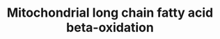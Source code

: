 ---
annotations:
- type: Pathway Ontology
  value: fatty acid beta degradation pathway
authors:
- MaintBot
- Eweitz
description: ''
last-edited: 2021-05-25
organisms:
- Pan troglodytes
redirect_from:
- /index.php/Pathway:WP871
- /instance/WP871
schema-jsonld:
- '@context': https://schema.org/
  '@id': https://wikipathways.github.io/pathways/WP871.html
  '@type': Dataset
  creator:
    '@type': Organization
    name: WikiPathways
  description: ''
  keywords:
  - 3-L-Hydroxyacyl-CoA
  - EHHADH
  - SCP2
  - ACADL
  - ACSL4
  - LOC455237
  - SLC25A20
  - Acyl-CoA (n-2)
  - HADHA
  - 3-Ketoacyl-CoA
  - ACSL3
  - 2,4 Dienoyl-CoA
  - HADH
  - CPT2
  - PECR
  - Long Chain Fatty Acid
  - Acetyl-CoA
  - ACSL2
  - Long chain Acyl-CoA
  - ACADM
  - trans-D2-Enoyl-CoA
  - cis-D3-Enoyl-CoA
  - ECI1
  - ACADS
  - ACSL1
  - CPT1A
  - Long chain acyl-carnitine
  license: CC0
  name: Mitochondrial long chain fatty acid beta-oxidation
seo: CreativeWork
title: Mitochondrial long chain fatty acid beta-oxidation
wpid: WP871
---